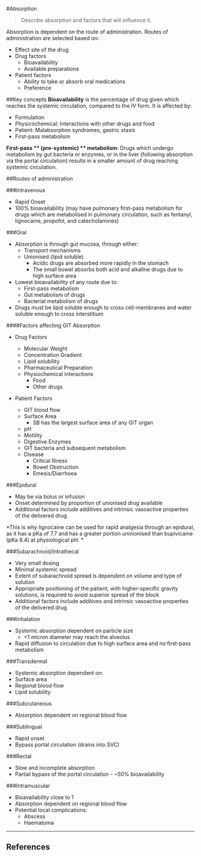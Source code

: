 #Absorption
>Describe absorption and factors that will influence it.

Absorption is dependent on the route of administration. Routes of administration are selected based on:
* Effect site of the drug
* Drug factors
    * Bioavailability
    * Available preparations
* Patient factors
    * Ability to take or absorb oral medications
    * Preference


##Key concepts
**Bioavailability** is the percentage of drug given which reaches the systemic circulation, compared to the IV form. It is affected by:
* Formulation
* Physicochemical: Interactions with other drugs and food
* Patient: Malabsorption syndromes, gastric stasis
* First-pass metabolism

**First-pass ** (pre-systemic) ** metabolism**: Drugs which undergo metabolism by gut bacteria or enzymes, or in the liver (following absorption via the portal circulation) results in a smaller amount of drug reaching systemic circulation.

##Routes of administration

###Intravenous
* Rapid Onset
* 100% bioavailability (may have pulmonary first-pass metabolism for drugs which are metabolised in pulmonary circulation, such as fentanyl, lignocaine, propofol, and catecholamines)

###Oral
* Absorption is through gut mucosa, through either:
    * Transport mechanisms
    * Unionised (lipid soluble)
        * Acidic drugs are absorbed more rapidly in the stomach
        * The small bowel absorbs both acid and alkaline drugs due to high surface area
* Lowest bioavailability of any route due to:
    * First-pass metabolism
    * Gut metabolism of drugs
    * Bacterial metabolism of drugs
* Drugs must be lipid soluble enough to cross cell-membranes and water soluble enough to cross interstitium

####Factors affecting GIT Absorption
* Drug Factors
    * Molecular Weight
    * Concentration Gradient
    * Lipid solubility
    * Pharmaceutical Preparation
    * Physiochemical interactions
        * Food
        * Other drugs


* Patient Factors
    * GIT blood flow
    * Surface Area
        * SB has the largest surface area of any GIT organ
    * pH
    * Motility
    * Digestive Enzymes
    * GIT bacteria and subsequent metabolism
    * Disease
        * Critical Illness
        * Bowel Obstruction
        * Emesis/Diarrhoea

###Epidural
* May be via bolus or infusion
* Onset determined by proportion of unionised drug available
* Additional factors include additives and intrinsic vasoactive properties of the delivered drug

*This is why lignocaine can be used for rapid analgesia through an epidural, as it has a pKa of 7.7 and has a greater portion uninionised than bupivicaine (pKa 8.4) at physiological pH. *
    
###Subarachnoid/Intrathecal
* Very small dosing
* Minimal systemic spread
* Extent of subarachnoid spread is dependent on volume and type of solution
* Appropriate positioning of the patient, with higher-specific gravity solutions, is required to avoid superior spread of the block
* Additional factors include additives and intrinsic vasoactive properties of the delivered drug

###Inhalation
* Systemic absorption dependent on particle size
    * <1 micron diameter may reach the alveolus
* Rapid diffusion to circulation due to high surface area and no first-pass metabolism

###Transdermal
* Systemic absorption dependent on:
*   Surface area
*   Regional blood flow
*   Lipid solubility

###Subcutaneous
* Absorption dependent on regional blood flow

###Sublingual
* Rapid onset
* Bypass portal circulation (drains into SVC)

###Rectal
* Slow and incomplete absorption
* Partial bypass of the portal circulation - ~50% bioavailability

###Intramuscular
* Bioavailability close to 1
* Absorption dependent on regional blood flow
* Potential local complications:
    * Abscess
    * Haematoma

---

## References
 [^1]: Peck TE, Hill SA. Pharmacology for Anaesthesia and Intensive Care. 4th Ed. Cambridge University Press. 2014.  
[^2]: Chong CA, Denny NM. Local anaesthetic and additive drugs. http://www.frca.co.uk/documents/anaes.5.5.158.pdf
Essential pharmacology for the ANZCA Primary